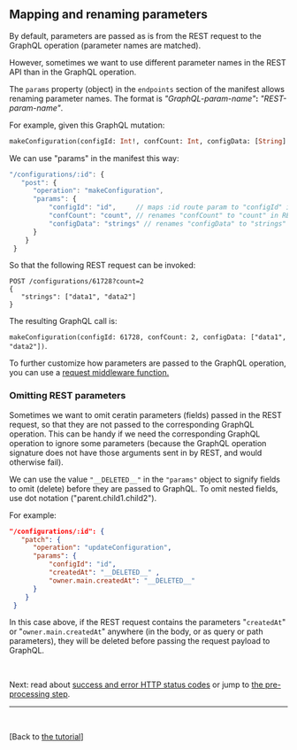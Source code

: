 ## Mapping and renaming parameters
By default, parameters are passed as is from the REST request to the GraphQL operation (parameter names are matched).

However, sometimes we want to use different parameter names in the REST API than in the GraphQL operation.

The `params` property (object) in the `endpoints` section of the manifest allows renaming parameter names. The format is *"GraphQL-param-name"***:** *"REST-param-name"*.

For example, given this GraphQL mutation:
```graphql
makeConfiguration(configId: Int!, confCount: Int, configData: [String]!)
```
We can use "params" in the manifest this way:
```js
"/configurations/:id": {
   "post": {
      "operation": "makeConfiguration",
      "params": {
	      "configId": "id",     // maps :id route param to "configId" in GraphQL
	      "confCount": "count", // renames "confCount" to "count" in REST,
	      "configData": "strings" // renames "configData" to "strings" in REST
      }
    }
 }
```

 So that the following REST request can be invoked:
 ```
POST /configurations/61728?count=2
{
	"strings": ["data1", "data2"]
}
```

The resulting GraphQL call is:

 `makeConfiguration(configId: 61728, confCount: 2, configData: ["data1", "data2"])`.

To further customize how parameters are passed to the GraphQL operation, you can use a [request middleware function.](Middleware%20functions.md)

### Omitting REST parameters
Sometimes we want to omit ceratin parameters (fields) passed in the REST request, so that they are not passed to the corresponding GraphQL operation. This can be handy if we need the corresponding GraphQL operation to ignore some parameters (because the GraphQL operation signature does not have those arguments sent in by REST, and would otherwise fail).

We can use the value  `"__DELETED__"`  in the `"params"` object to signify fields to omit (delete) before they are passed to GraphQL. To omit nested fields, use dot notation ("parent.child1.child2").

For example:

```json
"/configurations/:id": {
   "patch": {
      "operation": "updateConfiguration",
      "params": {
	      "configId": "id",
	      "createdAt": "__DELETED__" ,
	      "owner.main.createdAt": "__DELETED__"
      }
    }
 }
```
In this case above, if the REST request contains the parameters "`createdAt`" or "`owner.main.createdAt`" anywhere (in the body, or as query or path parameters), they will be deleted before passing the request payload to GraphQL.

<br>

Next: read about [success and error HTTP status codes](Success%20and%20error%20status%20codes.md) or jump to [the pre-processing step](Pre-processing%20step.md).


---


<br>

[Back to [the tutorial](https://github.com/sisense/graphql2rest#tutorial)]
 